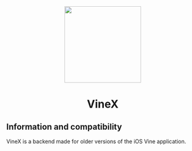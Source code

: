 <div align="center">
   <img src="https://blog.bag-xml.com/amber/static/resources/vine-x-tweak.png" height="200" width="200">
   <h1> VineX 
   </h1>
</div>

## Information and compatibility
VineX is a backend made for older versions of the iOS Vine application.
